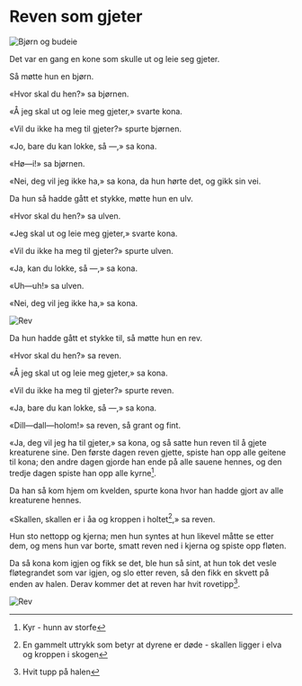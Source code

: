 # Reven som gjeter

![Bjørn og budeie](./rsg1.png)

Det var en gang en kone som skulle ut og leie seg gjeter.

Så møtte hun en bjørn.

«Hvor skal du hen?» sa bjørnen.

«Å jeg skal ut og leie meg gjeter,» svarte kona.

«Vil du ikke ha meg til gjeter?» spurte bjørnen.

«Jo, bare du kan lokke, så —,» sa kona.

«Hø—i!» sa bjørnen.

«Nei, deg vil jeg ikke ha,» sa kona, da hun hørte det, og gikk sin vei.

Da hun så hadde gått et stykke, møtte hun en ulv.

«Hvor skal du hen?» sa ulven.

«Jeg skal ut og leie meg gjeter,» svarte kona.

«Vil du ikke ha meg til gjeter?» spurte ulven.

«Ja, kan du lokke, så —,» sa kona.

«Uh—uh!» sa ulven.

«Nei, deg vil jeg ikke ha,» sa kona.

![Rev](./rsg2.png)

Da hun hadde gått et stykke til, så møtte hun en rev.

«Hvor skal du hen?» sa reven.

«Å jeg skal ut og leie meg gjeter,» sa kona.

«Vil du ikke ha meg til gjeter?» spurte reven.

«Ja, bare du kan lokke, så —,» sa kona.

«Dill—dall—holom!» sa reven, så grant og fint.

«Ja, deg vil jeg ha til gjeter,» sa kona, og så satte hun reven til å gjete kreaturene sine. Den første dagen reven gjette, spiste han opp alle geitene til kona; den andre dagen gjorde han ende på alle sauene hennes, og den tredje dagen spiste han opp alle kyrne[^1].

Da han så kom hjem om kvelden, spurte kona hvor han hadde gjort av alle kreaturene hennes.

«Skallen, skallen er i åa og kroppen i holtet[^2],» sa reven.

Hun sto nettopp og kjerna; men hun syntes at hun likevel måtte se etter dem, og mens hun var borte, smatt reven ned i kjerna og spiste opp fløten.

Da så kona kom igjen og fikk se det, ble hun så sint, at hun tok det vesle fløtegrandet som var igjen, og slo etter reven, så den fikk en skvett på enden av halen. Derav kommer det at reven har hvit rovetipp[^3].

![Rev](./rsg3.png)

[^1]: Kyr - hunn av storfe

[^2]: En gammelt uttrykk som betyr at dyrene er døde - skallen ligger i elva og kroppen i skogen

[^3]: Hvit tupp på halen
